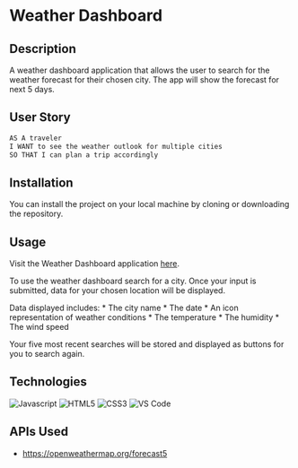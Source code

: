 # Weather Dashboard

## Description

A weather dashboard application that allows the user to search for the weather forecast for their chosen city. The app will show the forecast for next 5 days.

## User Story

```md
AS A traveler
I WANT to see the weather outlook for multiple cities
SO THAT I can plan a trip accordingly
```

## Installation

You can install the project on your local machine by cloning or downloading the repository.

## Usage

Visit the Weather Dashboard application [here](https://georgiehackett.github.io/weather-dashboard/).

To use the weather dashboard search for a city. Once your input is submitted, data for your chosen location will be displayed.

Data displayed includes:
    * The city name
    * The date
    * An icon representation of weather conditions
    * The temperature
    * The humidity
    * The wind speed

Your five most recent searches will be stored and displayed as buttons for you to search again.

## Technologies

![Javascript](https://img.shields.io/badge/JavaScript-323330?style=for-the-badge&logo=javascript&logoColor=F7DF1E)
![HTML5](https://img.shields.io/badge/HTML5-E34F26?style=for-the-badge&logo=html5&logoColor=white
)
![CSS3](https://img.shields.io/badge/CSS3-1572B6?style=for-the-badge&logo=css3&logoColor=white)
![VS Code](https://img.shields.io/badge/VSCode-0078D4?style=for-the-badge&logo=visual%20studio%20code&logoColor=white)


## APIs Used

* https://openweathermap.org/forecast5
